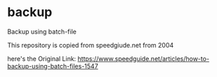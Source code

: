 # backup
Backup using batch-file

This repository is copied from speedgiude.net from 2004

here's the Original Link: https://www.speedguide.net/articles/how-to-backup-using-batch-files-1547

